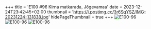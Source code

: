 +++
title = 'E100 #96 Kirna matkarada, Jõgevamaa'
date = 2023-12-24T23:42:45+02:00
thumbnail = 'https://i.postimg.cc/3r6SqYSZ/IMG-20231224-131838.jpg'
hidePageThumbnail = true
+++
![E100-96](https://i.postimg.cc/3r6SqYSZ/IMG-20231224-131838.jpg)
![E100-96](https://i.postimg.cc/k5nfS4G7/IMG-20231224-133226.jpg)
![E100-96](https://i.postimg.cc/vm3Xtsxf/IMG-20231224-133649.jpg)